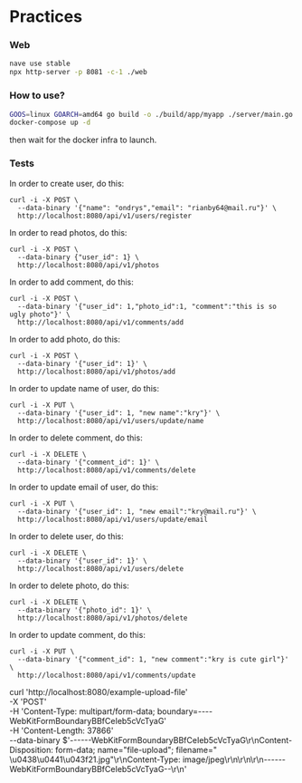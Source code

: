 # Practices

### Web
```sh
nave use stable
npx http-server -p 8081 -c-1 ./web
```

### How to use?

```sh
GOOS=linux GOARCH=amd64 go build -o ./build/app/myapp ./server/main.go
docker-compose up -d
```

then wait for the docker infra to launch.

### Tests

In order to create user, do this:

```
curl -i -X POST \
  --data-binary '{"name": "ondrys","email": "rianby64@mail.ru"}' \
  http://localhost:8080/api/v1/users/register
```

In order to read photos, do this:

```
curl -i -X POST \
  --data-binary {"user_id": 1} \
  http://localhost:8080/api/v1/photos
```

In order to add comment, do this:
```
curl -i -X POST \
  --data-binary '{"user_id": 1,"photo_id":1, "comment":"this is so ugly photo"}' \
  http://localhost:8080/api/v1/comments/add
```

In order to add photo, do this:
```
curl -i -X POST \
  --data-binary '{"user_id": 1}' \
  http://localhost:8080/api/v1/photos/add
```
In order to update name of user, do this:
```
curl -i -X PUT \
  --data-binary '{"user_id": 1, "new name":"kry"}' \
  http://localhost:8080/api/v1/users/update/name
```

In order to delete comment, do this:
```
curl -i -X DELETE \
  --data-binary '{"comment_id": 1}' \
  http://localhost:8080/api/v1/comments/delete
```

In order to update email of user, do this:
```
curl -i -X PUT \
  --data-binary '{"user_id": 1, "new email":"kry@mail.ru"}' \
  http://localhost:8080/api/v1/users/update/email
```

In order to delete user, do this:
```
curl -i -X DELETE \
  --data-binary '{"user_id": 1}' \
  http://localhost:8080/api/v1/users/delete
```

In order to delete photo, do this:
```
curl -i -X DELETE \
  --data-binary '{"photo_id": 1}' \
  http://localhost:8080/api/v1/photos/delete
```

In order to update comment, do this:
```
curl -i -X PUT \
  --data-binary '{"comment_id": 1, "new comment":"kry is cute girl"}' \
  http://localhost:8080/api/v1/comments/update
```




curl 'http://localhost:8080/example-upload-file' \
-X 'POST' \
-H 'Content-Type: multipart/form-data; boundary=----WebKitFormBoundaryBBfCeIeb5cVcTyaG' \
-H 'Content-Length: 37866' \
--data-binary $'------WebKitFormBoundaryBBfCeIeb5cVcTyaG\r\nContent-Disposition: form-data; name="file-upload"; filename=" \u0438\u0441\u043f21.jpg"\r\nContent-Type: image/jpeg\r\n\r\n\r\n------WebKitFormBoundaryBBfCeIeb5cVcTyaG--\r\n'
